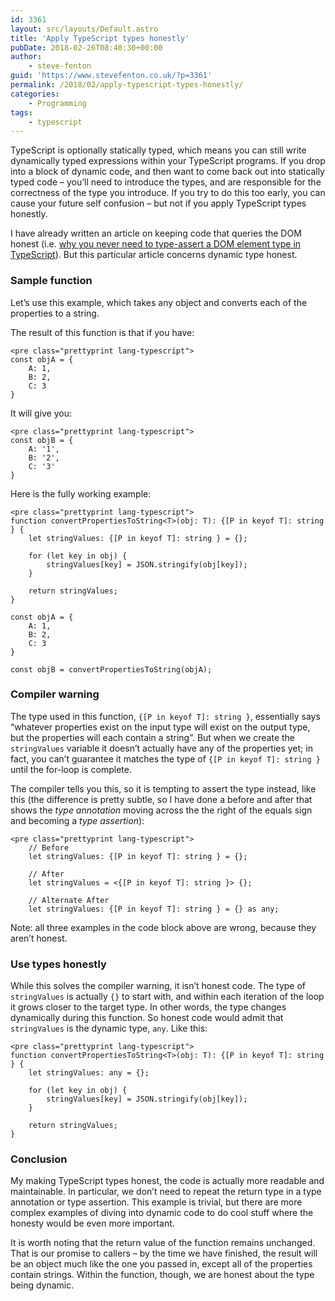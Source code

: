 ```yaml
---
id: 3361
layout: src/layouts/Default.astro
title: 'Apply TypeScript types honestly'
pubDate: 2018-02-26T08:40:30+00:00
author:
    - steve-fenton
guid: 'https://www.stevefenton.co.uk/?p=3361'
permalink: /2018/02/apply-typescript-types-honestly/
categories:
    - Programming
tags:
    - typescript
---
```


TypeScript is optionally statically typed, which means you can still write dynamically typed expressions within your TypeScript programs. If you drop into a block of dynamic code, and then want to come back out into statically typed code – you’ll need to introduce the types, and are responsible for the correctness of the type you introduce. If you try to do this too early, you can cause your future self confusion – but not if you apply TypeScript types honestly.

I have already written an article on keeping code that queries the DOM honest (i.e. [why you never need to type-assert a DOM element type in TypeScript](https://www.stevefenton.co.uk/2018/01/embracing-typescript-strict-mode/)). But this particular article concerns dynamic type honest.

### Sample function

Let’s use this example, which takes any object and converts each of the properties to a string.

The result of this function is that if you have:

```
<pre class="prettyprint lang-typescript">
const objA = {
    A: 1,
    B: 2,
    C: 3
}
```

It will give you:

```
<pre class="prettyprint lang-typescript">
const objB = {
    A: '1',
    B: '2',
    C: '3'
}
```

Here is the fully working example:

```
<pre class="prettyprint lang-typescript">
function convertPropertiesToString<T>(obj: T): {[P in keyof T]: string } {
    let stringValues: {[P in keyof T]: string } = {};

    for (let key in obj) {
        stringValues[key] = JSON.stringify(obj[key]);
    }

    return stringValues;
}

const objA = {
    A: 1,
    B: 2,
    C: 3
}

const objB = convertPropertiesToString(objA);
```

### Compiler warning

The type used in this function, `{[P in keyof T]: string }`, essentially says “whatever properties exist on the input type will exist on the output type, but the properties will each contain a string”. But when we create the `stringValues` variable it doesn’t actually have any of the properties yet; in fact, you can’t guarantee it matches the type of `{[P in keyof T]: string }` until the for-loop is complete.

The compiler tells you this, so it is tempting to assert the type instead, like this (the difference is pretty subtle, so I have done a before and after that shows the *type annotation* moving across the the right of the equals sign and becoming a *type assertion*):

```
<pre class="prettyprint lang-typescript">
    // Before
    let stringValues: {[P in keyof T]: string } = {};

    // After
    let stringValues = <{[P in keyof T]: string }> {};

    // Alternate After
    let stringValues: {[P in keyof T]: string } = {} as any;
```

Note: all three examples in the code block above are wrong, because they aren’t honest.

### Use types honestly

While this solves the compiler warning, it isn’t honest code. The type of `stringValues` is actually `{}` to start with, and within each iteration of the loop it grows closer to the target type. In other words, the type changes dynamically during this function. So honest code would admit that `stringValues` is the dynamic type, `any`. Like this:

```
<pre class="prettyprint lang-typescript">
function convertPropertiesToString<T>(obj: T): {[P in keyof T]: string } {
    let stringValues: any = {};

    for (let key in obj) {
        stringValues[key] = JSON.stringify(obj[key]);
    }

    return stringValues;
}
```

### Conclusion

My making TypeScript types honest, the code is actually more readable and maintainable. In particular, we don’t need to repeat the return type in a type annotation or type assertion. This example is trivial, but there are more complex examples of diving into dynamic code to do cool stuff where the honesty would be even more important.

It is worth noting that the return value of the function remains unchanged. That is our promise to callers – by the time we have finished, the result will be an object much like the one you passed in, except all of the properties contain strings. Within the function, though, we are honest about the type being dynamic.